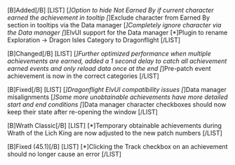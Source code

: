 [B]Added[/B]
[LIST]
[*]Option to hide Not Earned By if current character earned the achievement in tooltip
[*]Exclude character from Earned By section in tooltips via the Data manager
[*]Completely ignore character via the Data manager
[*]ElvUI support for the Data manager
[*]Plugin to rename Exploration -> Dragon Isles Category to Dragonflight
[/LIST]

[B]Changed[/B]
[LIST]
[*]Further optimized performance when multiple achievements are earned, added a 1 second delay to catch all achievement earned events and only reload data once at the end
[*]Pre-patch event achievement is now in the correct categories
[/LIST]

[B]Fixed[/B]
[LIST]
[*]Dragonflight ElvUI compatibility issues
[*]Data manager misalignments
[*]Some more unobtainable achievements have more detailed start and end conditions
[*]Data manager character checkboxes should now keep their state after re-opening the window
[/LIST]

[B]Wrath Classic[/B]
[LIST]
[*]Temporary obtainable achievements during Wrath of the Lich King are now adjusted to the new patch numbers
[/LIST]

[B]Fixed (45.1)[/B]
[LIST]
[*]Clicking the Track checkbox on an achievement should no longer cause an error
[/LIST]
